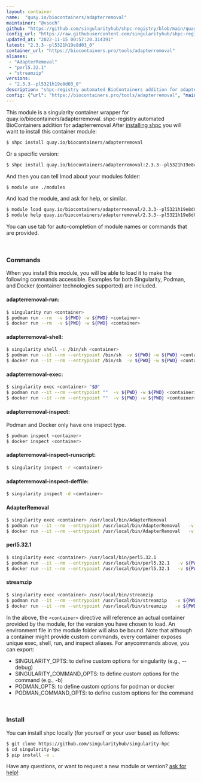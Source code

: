 ```yaml
---
layout: container
name:  "quay.io/biocontainers/adapterremoval"
maintainer: "@vsoch"
github: "https://github.com/singularityhub/shpc-registry/blob/main/quay.io/biocontainers/adapterremoval/container.yaml"
config_url: "https://raw.githubusercontent.com/singularityhub/shpc-registry/main/quay.io/biocontainers/adapterremoval/container.yaml"
updated_at: "2022-11-15 00:57:20.314391"
latest: "2.3.3--pl5321h19e8d03_0"
container_url: "https://biocontainers.pro/tools/adapterremoval"
aliases:
 - "AdapterRemoval"
 - "perl5.32.1"
 - "streamzip"
versions:
 - "2.3.3--pl5321h19e8d03_0"
description: "shpc-registry automated BioContainers addition for adapterremoval"
config: {"url": "https://biocontainers.pro/tools/adapterremoval", "maintainer": "@vsoch", "description": "shpc-registry automated BioContainers addition for adapterremoval", "latest": {"2.3.3--pl5321h19e8d03_0": "sha256:e0c9cb7d5b6f1306a8147a97a59bf5a8b68915b88a2863a4b1b8c9eb24b21fc3"}, "tags": {"2.3.3--pl5321h19e8d03_0": "sha256:e0c9cb7d5b6f1306a8147a97a59bf5a8b68915b88a2863a4b1b8c9eb24b21fc3"}, "docker": "quay.io/biocontainers/adapterremoval", "aliases": {"AdapterRemoval": "/usr/local/bin/AdapterRemoval", "perl5.32.1": "/usr/local/bin/perl5.32.1", "streamzip": "/usr/local/bin/streamzip"}}
---
```


This module is a singularity container wrapper for quay.io/biocontainers/adapterremoval.
shpc-registry automated BioContainers addition for adapterremoval
After [installing shpc](#install) you will want to install this container module:


```bash
$ shpc install quay.io/biocontainers/adapterremoval
```

Or a specific version:

```bash
$ shpc install quay.io/biocontainers/adapterremoval:2.3.3--pl5321h19e8d03_0
```

And then you can tell lmod about your modules folder:

```bash
$ module use ./modules
```

And load the module, and ask for help, or similar.

```bash
$ module load quay.io/biocontainers/adapterremoval/2.3.3--pl5321h19e8d03_0
$ module help quay.io/biocontainers/adapterremoval/2.3.3--pl5321h19e8d03_0
```

You can use tab for auto-completion of module names or commands that are provided.

<br>

### Commands

When you install this module, you will be able to load it to make the following commands accessible.
Examples for both Singularity, Podman, and Docker (container technologies supported) are included.

#### adapterremoval-run:

```bash
$ singularity run <container>
$ podman run --rm  -v ${PWD} -w ${PWD} <container>
$ docker run --rm  -v ${PWD} -w ${PWD} <container>
```

#### adapterremoval-shell:

```bash
$ singularity shell -s /bin/sh <container>
$ podman run --it --rm --entrypoint /bin/sh  -v ${PWD} -w ${PWD} <container>
$ docker run --it --rm --entrypoint /bin/sh  -v ${PWD} -w ${PWD} <container>
```

#### adapterremoval-exec:

```bash
$ singularity exec <container> "$@"
$ podman run --it --rm --entrypoint ""  -v ${PWD} -w ${PWD} <container> "$@"
$ docker run --it --rm --entrypoint ""  -v ${PWD} -w ${PWD} <container> "$@"
```

#### adapterremoval-inspect:

Podman and Docker only have one inspect type.

```bash
$ podman inspect <container>
$ docker inspect <container>
```

#### adapterremoval-inspect-runscript:

```bash
$ singularity inspect -r <container>
```

#### adapterremoval-inspect-deffile:

```bash
$ singularity inspect -d <container>
```


#### AdapterRemoval

```bash
$ singularity exec <container> /usr/local/bin/AdapterRemoval
$ podman run --it --rm --entrypoint /usr/local/bin/AdapterRemoval   -v ${PWD} -w ${PWD} <container> -c " $@"
$ docker run --it --rm --entrypoint /usr/local/bin/AdapterRemoval   -v ${PWD} -w ${PWD} <container> -c " $@"
```


#### perl5.32.1

```bash
$ singularity exec <container> /usr/local/bin/perl5.32.1
$ podman run --it --rm --entrypoint /usr/local/bin/perl5.32.1   -v ${PWD} -w ${PWD} <container> -c " $@"
$ docker run --it --rm --entrypoint /usr/local/bin/perl5.32.1   -v ${PWD} -w ${PWD} <container> -c " $@"
```


#### streamzip

```bash
$ singularity exec <container> /usr/local/bin/streamzip
$ podman run --it --rm --entrypoint /usr/local/bin/streamzip   -v ${PWD} -w ${PWD} <container> -c " $@"
$ docker run --it --rm --entrypoint /usr/local/bin/streamzip   -v ${PWD} -w ${PWD} <container> -c " $@"
```



In the above, the `<container>` directive will reference an actual container provided
by the module, for the version you have chosen to load. An environment file in the
module folder will also be bound. Note that although a container
might provide custom commands, every container exposes unique exec, shell, run, and
inspect aliases. For anycommands above, you can export:

 - SINGULARITY_OPTS: to define custom options for singularity (e.g., --debug)
 - SINGULARITY_COMMAND_OPTS: to define custom options for the command (e.g., -b)
 - PODMAN_OPTS: to define custom options for podman or docker
 - PODMAN_COMMAND_OPTS: to define custom options for the command

<br>

### Install

You can install shpc locally (for yourself or your user base) as follows:

```bash
$ git clone https://github.com/singularityhub/singularity-hpc
$ cd singularity-hpc
$ pip install -e .
```

Have any questions, or want to request a new module or version? [ask for help!](https://github.com/singularityhub/singularity-hpc/issues)